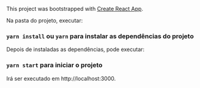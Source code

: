 This project was bootstrapped with [Create React App](https://github.com/facebook/create-react-app).

Na pasta do projeto, executar:

### `yarn install` ou `yarn` para instalar as dependências do projeto

Depois de instaladas as dependências, pode executar:

### `yarn start` para iniciar o projeto

Irá ser executado em http://localhost:3000.

